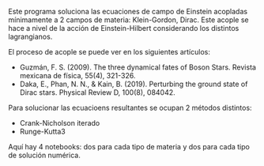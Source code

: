 Este programa soluciona las ecuaciones de campo de Einstein acopladas mínimamente a 2 campos de materia: Klein-Gordon, Dirac. Este acople se hace a nivel de la acción de Einstein-Hilbert considerando los distintos lagrangianos.

El proceso de acople se puede ver en los siguientes artículos:

- Guzmán, F. S. (2009). The three dynamical fates of Boson Stars. Revista mexicana de física, 55(4), 321-326.
- Daka, E., Phan, N. N., & Kain, B. (2019). Perturbing the ground state of Dirac stars. Physical Review D, 100(8), 084042.

Para solucionar las ecuacioens resultantes se ocupan 2 métodos distintos:
- Crank-Nicholson iterado
- Runge-Kutta3

Aquí hay 4 notebooks: dos para cada tipo de materia y dos para cada tipo de solución numérica.
